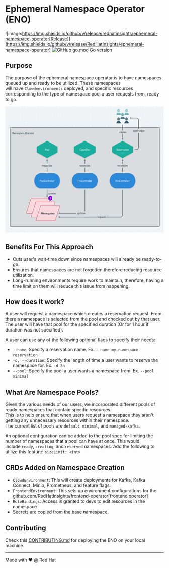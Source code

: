 # Ephemeral Namespace Operator (ENO)

![image:https://img.shields.io/github/v/release/redhatinsights/ephemeral-namespace-operator[Release]](https://img.shields.io/github/v/release/RedHatInsights/ephemeral-namespace-operator)
![GitHub go.mod Go version](https://img.shields.io/github/go-mod/go-version/RedHatInsights/ephemeral-namespace-operator)

## Purpose
The purpose of the ephemeral namespace operator is to have namespaces queued up and ready to be utilized. These namespaces  
will have `Clowdenvironments` deployed, and specific resources corresponding to the type of namespace pool a user requests from, ready to go.  
<p align="center">
  <img width="600" height="400" src="operator_diagram.png">
</p>

## Benefits For This Approach
- Cuts user's wait-time down since namespaces will already be ready-to-go.
- Ensures that namespaces are not forgotten therefore reducing resource utilization.
- Long-running environments require work to maintain, therefore, having a time limit on them will reduce this issue from happening.

## How does it work?
A user will request a namespace which creates a reservation request. From there a namespace is selected from the pool and checked out by that user.  
The user will have that pool for the specified duration (Or for 1 hour if duration was not specified).

A user can use any of the following optional flags to specify their needs:

- `--name`: Specify a reservation name. Ex. `--name my-namespace-reservation`
- `-d, --duration`: Specify the length of time a user wants to reserve the namespace for. Ex. `-d 3h`
- `--pool`: Specify the pool a user wants a namespace from. Ex. `--pool minimal`

## What Are Namespace Pools?
Given the various needs of our users, we incorporated different pools of ready namespaces that contain specific resources.  
This is to help ensure that when users request a namespace they aren't getting any unnecessary resources within their namespace.  
The current list of pools are `default`, `minimal`, and `managed-kafka`.

An optional configuration can be added to the pool spec for limiting the number of namespaces that a pool can have at once. This would  
include `ready`, `creating`, and `reserved` namespaces. Add the following to utilize this feature: `sizeLimit: <int>`

## CRDs Added on Namespace Creation

- `ClowdEnvironment`:  This will create deployments for Kafka, Kafka Connect, Minio, Prometheus, and feature flags.  
- `FrontendEnvironment`: This sets up environment configurations for the github.com/RedHatInsights/frontend-operator[frontend operator]  
- `RoleBindings`: Access is granted to devs to edit resources in the namespace  
- Secrets are copied from the base namespace.  

## Contributing

Check this [CONTRIBUTING.md](CONTRIBUTING.md) for deploying the ENO on your local machine.

---
Made with ❤️ @ Red Hat
